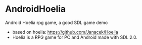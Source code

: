 # AndroidHoelia
Android Hoelia rpg game, a good SDL game demo

* based on hoelia: https://github.com/Janacek/Hoelia
* Hoelia is a RPG game for PC and Android made with SDL 2.0.
